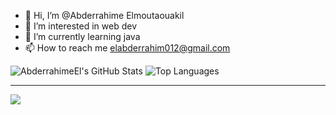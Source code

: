 - 👋 Hi, I’m @Abderrahime Elmoutaouakil
- 👀 I’m interested in web dev
- 🌱 I’m currently learning java
- 📫 How to reach me   elabderrahim012@gmail.com


<p>
  <img src="https://github-readme-stats.vercel.app/api?username=AbderrahimeEl&show_icons=true&theme=cobalt" alt="AbderrahimeEl's GitHub Stats" />
    <img src="https://github-readme-stats.vercel.app/api/top-langs/?username=AbderrahimeEl&layout=compact&theme=cobalt&custom_title=Top%20Languages&card_width=300" alt="Top Languages" />
</p>


---
[![](https://visitcount.itsvg.in/api?id=AbderrahimeEl&icon=1&color=2&theme=cobalt)](https://visitcount.itsvg.in)


<!---
AbderrahimeEl/AbderrahimeEl is a ✨ special ✨ repository because its `README.md` (this file) appears on your GitHub profile.
You can click the Preview link to take a look at your changes.
--->

